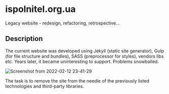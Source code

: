 # ispolnitel.org.ua
Legacy website - redesign, refactoring, retrospective...

## Description

The current website was developed using Jekyll (static site generator), Gulp (for file structure and bundles), SASS (preprocessor for styles), vendors libs etc. Years later, it became uninteresting to support. Problems snowballed.

![Screenshot from 2022-02-12 23-41-29](https://user-images.githubusercontent.com/44061259/153729357-359657ff-c76e-4fa6-bf35-257e535a88b2.png)

The task is to remove the site from the needle of the previously listed technologies and third-party libraries.

